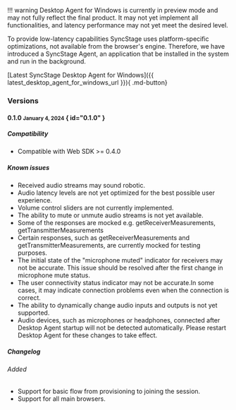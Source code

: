 !!! warning
    Desktop Agent for Windows is currently in preview mode and may not fully reflect the final product. It may not yet implement all functionalities, and latency performance may not yet meet the desired level.

To provide low-latency capabilities SyncStage uses platform-specific optimizations, not available from the browser's engine. Therefore, we have introduced a SyncStage Agent, an application that be installed in the system and run in the background. 

[Latest SyncStage Desktop Agent for Windows]({{ latest_desktop_agent_for_windows_url }}){ .md-button}

### Versions
#### 0.1.0 <small>January 4, 2024</small> { id="0.1.0" }
##### Compatibility
* Compatible with Web SDK >= 0.4.0
  
##### Known issues
* Received audio streams may sound robotic.
* Audio latency levels are not yet optimized for the best possible user experience.
* Volume control sliders are not currently implemented.
* The ability to mute or unmute audio streams is not yet available.
* Some of the responses are mocked e.g. getReceiverMeasurements, getTransmitterMeasurements
* Certain responses, such as getReceiverMeasurements and getTransmitterMeasurements, are currently mocked for testing purposes.
* The initial state of the "microphone muted" indicator for receivers may not be accurate. This issue should be resolved after the first change in microphone mute status.
* The user connectivity status indicator may not be accurate.In some cases, it may indicate connection problems even when the connection is correct.
* The ability to dynamically change audio inputs and outputs is not yet supported.
* Audio devices, such as microphones or headphones, connected after Desktop Agent startup will not be detected automatically. Please restart Desktop Agent for these changes to take effect.


##### Changelog
###### Added
* Support for basic flow from provisioning to joining the session.
* Support for all main browsers.
